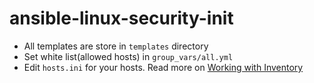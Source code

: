 # ansible-linux-security-init

* All templates are store in `templates` directory
* Set white list(allowed hosts) in `group_vars/all.yml`
* Edit `hosts.ini` for your hosts. Read more on [Working with Inventory](https://docs.ansible.com/ansible/latest/user_guide/intro_inventory.html)
